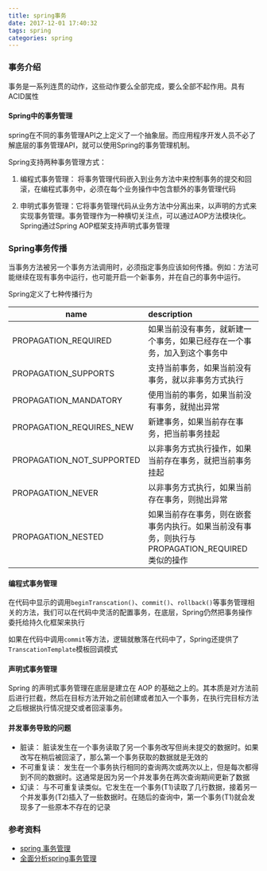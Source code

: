 ```yaml
---
title: spring事务
date: 2017-12-01 17:40:32
tags: spring
categories: spring
---
```

### 事务介绍
事务是一系列连贯的动作，这些动作要么全部完成，要么全部不起作用。具有ACID属性

#### Spring中的事务管理
spring在不同的事务管理API之上定义了一个抽象层。而应用程序开发人员不必了解底层的事务管理API，就可以使用Spring的事务管理机制。

Spring支持两种事务管理方式：

1. 编程式事务管理： 将事务管理代码嵌入到业务方法中来控制事务的提交和回滚，在编程式事务中，必须在每个业务操作中包含额外的事务管理代码

2. 申明式事务管理：它将事务管理代码从业务方法中分离出来，以声明的方式来实现事务管理。事务管理作为一种横切关注点，可以通过AOP方法模块化。Spring通过Spring AOP框架支持声明式事务管理

### Spring事务传播
当事务方法被另一个事务方法调用时，必须指定事务应该如何传播。例如：方法可能继续在现有事务中运行，也可能开启一个新事务，并在自己的事务中运行。

Spring定义了七种传播行为

| name                  | description                        |
|-----                  |:-----------------------------------|
| PROPAGATION_REQUIRED  |	如果当前没有事务，就新建一个事务，如果已经存在一个事务，加入到这个事务中|
| PROPAGATION_SUPPORTS  | 支持当前事务，如果当前没有事务，就以非事务方式执行 |
| PROPAGATION_MANDATORY | 使用当前的事务，如果当前没有事务，就抛出异常 |
| PROPAGATION_REQUIRES_NEW  | 新建事务，如果当前存在事务，把当前事务挂起 |
| PROPAGATION_NOT_SUPPORTED | 以非事务方式执行操作，如果当前存在事务，就把当前事务挂起 |
| PROPAGATION_NEVER | 以非事务方式执行，如果当前存在事务，则抛出异常 |
| PROPAGATION_NESTED | 如果当前存在事务，则在嵌套事务内执行。如果当前没有事务，则执行与PROPAGATION_REQUIRED类似的操作 |

#### 编程式事务管理
在代码中显示的调用`beginTranscation()`、`commit()`、`rollback()`等事务管理相关的方法，我们可以在代码中灵活的配置事务，在底层，Spring仍然把事务操作委托给持久化框架来执行

如果在代码中调用`commit`等方法，逻辑就散落在代码中了，Spring还提供了`TranscationTemplate`模板回调模式

#### 声明式事务管理
Spring 的声明式事务管理在底层是建立在 AOP 的基础之上的。其本质是对方法前后进行拦截，然后在目标方法开始之前创建或者加入一个事务，在执行完目标方法之后根据执行情况提交或者回滚事务。
#### 并发事务导致的问题
- 脏读： 脏读发生在一个事务读取了另一个事务改写但尚未提交的数据时。如果改写在稍后被回滚了，那么第一个事务获取的数据就是无效的
- 不可重复读： 发生在一个事务执行相同的查询两次或两次以上，但是每次都得到不同的数据时。这通常是因为另一个并发事务在两次查询期间更新了数据
- 幻读： 与不可重复读类似。它发生在一个事务(T1)读取了几行数据，接着另一个并发事务(T2)插入了一些数据时。在随后的查询中，第一个事务(T1)就会发现多了一些原本不存在的记录

### 参考资料
- [spring 事务管理](http://blog.csdn.net/evankaka/article/details/45478007)
- [全面分析spring事务管理](https://www.ibm.com/developerworks/cn/education/opensource/os-cn-spring-trans/index.html)